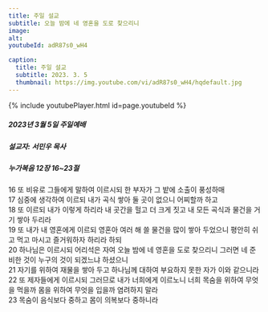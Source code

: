 ```yaml
---
title: 주일 설교
subtitle: 오늘 밤에 네 영혼을 도로 찾으리니
image: 
alt: 
youtubeId: adR87s0_wH4

caption:
  title: 주일 설교
  subtitle: 2023. 3. 5
  thumbnail: https://img.youtube.com/vi/adR87s0_wH4/hqdefault.jpg
---
```

{% include youtubePlayer.html id=page.youtubeId %}

##### 2023년 3월 5일 주일예배

##### 설교자: 서민우 목사

##### 누가복음 12장 16~23절

16 또 비유로 그들에게 말하여 이르시되 한 부자가 그 밭에 소출이 풍성하매 <br/>
17 심중에 생각하여 이르되 내가 곡식 쌓아 둘 곳이 없으니 어찌할까 하고 <br/>
18 또 이르되 내가 이렇게 하리라 내 곳간을 헐고 더 크게 짓고 내 모든 곡식과 물건을 거기 쌓아 두리라 <br/>
19 또 내가 내 영혼에게 이르되 영혼아 여러 해 쓸 물건을 많이 쌓아 두었으니 평안히 쉬고 먹고 마시고 즐거워하자 하리라 하되 <br/>
20 하나님은 이르시되 어리석은 자여 오늘 밤에 네 영혼을 도로 찾으리니 그러면 네 준비한 것이 누구의 것이 되겠느냐 하셨으니 <br/>
21 자기를 위하여 재물을 쌓아 두고 하나님께 대하여 부요하지 못한 자가 이와 같으니라 <br/>
22 또 제자들에게 이르시되 그러므로 내가 너희에게 이르노니 너희 목숨을 위하여 무엇을 먹을까 몸을 위하여 무엇을 입을까 염려하지 말라 <br/>
23 목숨이 음식보다 중하고 몸이 의복보다 중하니라

